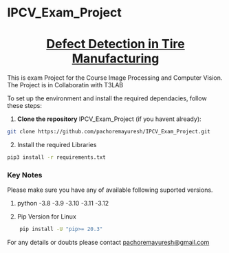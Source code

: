 # IPCV_Exam_Project
# <div align="Center"><u> Defect Detection in Tire Manufacturing </u></div>

This is exam Project for the Course Image Processing and Computer Vision. The Project is in Collaboratin with T3LAB

To set up the environment and install the required dependacies, follow these steps:

1. **Clone the repository** IPCV_Exam_Project (if you havent already):

```bash
git clone https://github.com/pachoremayuresh/IPCV_Exam_Project.git 
```

2. Install the required Libraries

```bash
pip3 install -r requirements.txt
```

### Key Notes
Please make sure you have any of available following suported versions.

1. python 
    -3.8
    -3.9
    -3.10
    -3.11
    -3.12

2. Pip Version for Linux
```bash
    pip install -U "pip>= 20.3"
```
For any details or doubts please contact pachoremayuresh@gmail.com
